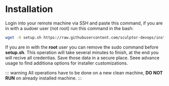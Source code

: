 # Installation

Login into your remote machine via SSH and paste this command, if you are in with a sudoer user (not root) run this command in the bash:

``` bash
wget -O setup.sh https://raw.githubusercontent.com/sculptor-devops/installer/master/bin/setup.sh | sudo setup.sh
```

If you are in with the **root** user you can remove the sudo command before **setup.sh**. This operation will take several minutes to finish, at the end you will recive all credentias. Save those data in a secure place. Seee advance usage to find additiona options for installer customizations.

::: warning
All operations have to be done on a new clean machine, **DO NOT RUN** on already installed machine.
:::
